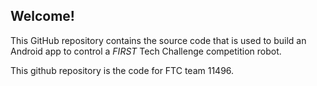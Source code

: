 ## Welcome!
This GitHub repository contains the source code that is used to build an Android app to control a *FIRST* Tech Challenge competition robot.  

This github repository is the code for FTC team 11496.
